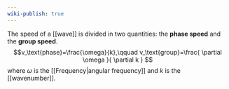 ```yaml
---
wiki-publish: true
---
```

The speed of a [[wave]] is divided in two quantities: the **phase speed** and the **group speed**.
$$v_\text{phase}=\frac{\omega}{k},\qquad v_\text{group}=\frac{ \partial \omega }{ \partial k } $$
where $\omega$ is the [[Frequency|angular frequency]] and $k$ is the [[wavenumber]].